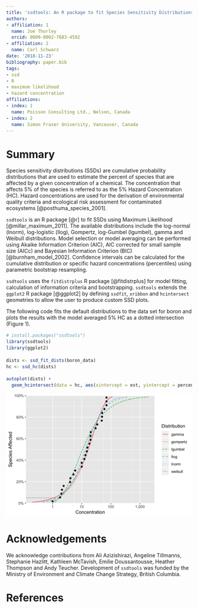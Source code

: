 ```yaml
---
title: 'ssdtools: An R package to fit Species Sensitivity Distributions'
authors:
- affiliation: 1
  name: Joe Thorley
  orcid: 0000-0002-7683-4592
- affiliation: 2
  name: Carl Schwarz
date: '2018-11-23'
bibliography: paper.bib
tags:
- ssd
- R
- maximum likelihood
- hazard concentration
affiliations:
- index: 1
  name: Poisson Consulting Ltd., Nelson, Canada
- index: 2
  name: Simon Fraser University, Vancouver, Canada
---
```


# Summary

Species sensitivity distributions (SSDs) are cumulative probability distributions that are used to estimate the percent of species that are affected by a given concentration of a chemical. 
The concentration that affects 5% of the species is referred to as the 5% Hazard Concentration (HC).
Hazard concentrations are used for the derivation of environmental quality criteria and ecological risk assessment for contaminated ecosystems [@posthuma_species_2001].

`ssdtools` is an R package [@r] to fit SSDs using Maximum Likelihood [@millar_maximum_2011]. 
The available distributions include the log-normal (lnorm), log-logistic (llog), Gompertz, log-Gumbel (lgumbel), gamma and Weibull distributions.
Model selection or model averaging can be performed using Akaike Information Criterion (AIC), AIC corrected for small sample size (AICc) and Bayesian Information Criterion (BIC) [@burnham_model_2002].
Confidence intervals can be calculated for the cumulative distribution or specific hazard concentrations (percentiles) using parametric bootstrap resampling.

`ssdtools` uses the `fitdistrplus` R package [@fitdistrplus] for model fitting, calculation of information criteria and bootstrapping.
`ssdtools` extends the `ggplot2` R package [@ggplot2] by defining `ssdfit`, `xribbon` and `hcintersect` geometries to allow the user to produce custom SSD plots.

The following code fits the default distributions to the data set for boron and plots the results with the model averaged 5% HC as a dotted intersection (Figure 1).

```r
# install.packages("ssdtools")
library(ssdtools)
library(ggplot2)

dists <- ssd_fit_dists(boron_data)
hc <- ssd_hc(dists)

autoplot(dists) +
  geom_hcintersect(data = hc, aes(xintercept = est, yintercept = percent/100))
```

![Species sensitivity distributions for sample species concentration values](dists.png)


# Acknowledgements

We acknowledge contributions from Ali Azizishirazi, Angeline Tillmanns, Stephanie Hazlitt, Kathleen McTavish, Emilie Doussantousse, Heather Thompson and Andy Teucher.
Development of `ssdtools` was funded by the Ministry of Environment and Climate Change Strategy, British Columbia.

# References

